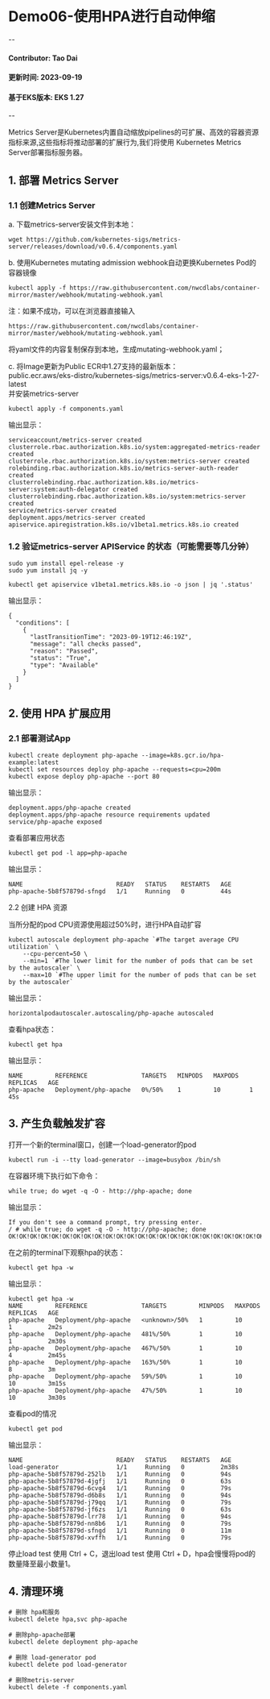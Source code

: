# Demo06-使用HPA进行自动伸缩
--
#### Contributor: Tao Dai
#### 更新时间: 2023-09-19
#### 基于EKS版本: EKS 1.27
--

Metrics Server是Kubernetes内置自动缩放pipelines的可扩展、高效的容器资源指标来源,这些指标将推动部署的扩展行为,我们将使用 Kubernetes Metrics Server部署指标服务器。

## 1. 部署 Metrics Server

### 1.1 创建Metrics Server

a. 下载metrics-server安装文件到本地：

```
wget https://github.com/kubernetes-sigs/metrics-server/releases/download/v0.6.4/components.yaml
```

b. 使用Kubernetes mutating admission webhook自动更换Kubernetes Pod的容器镜像

```
kubectl apply -f https://raw.githubusercontent.com/nwcdlabs/container-mirror/master/webhook/mutating-webhook.yaml
```
注：如果不成功，可以在浏览器直接输入

```
https://raw.githubusercontent.com/nwcdlabs/container-mirror/master/webhook/mutating-webhook.yaml
```
将yaml文件的内容复制保存到本地，生成mutating-webhook.yaml；

c. 将Image更新为Public ECR中1.27支持的最新版本：
<br>public.ecr.aws/eks-distro/kubernetes-sigs/metrics-server:v0.6.4-eks-1-27-latest
<br>并安装metrics-server
```
kubectl apply -f components.yaml
```
输出显示：

```
serviceaccount/metrics-server created
clusterrole.rbac.authorization.k8s.io/system:aggregated-metrics-reader created
clusterrole.rbac.authorization.k8s.io/system:metrics-server created
rolebinding.rbac.authorization.k8s.io/metrics-server-auth-reader created
clusterrolebinding.rbac.authorization.k8s.io/metrics-server:system:auth-delegator created
clusterrolebinding.rbac.authorization.k8s.io/system:metrics-server created
service/metrics-server created
deployment.apps/metrics-server created
apiservice.apiregistration.k8s.io/v1beta1.metrics.k8s.io created
```

### 1.2 验证metrics-server APIService 的状态（可能需要等几分钟）

```
sudo yum install epel-release -y
sudo yum install jq -y

kubectl get apiservice v1beta1.metrics.k8s.io -o json | jq '.status'
```
输出显示：

```
{
  "conditions": [
    {
      "lastTransitionTime": "2023-09-19T12:46:19Z",
      "message": "all checks passed",
      "reason": "Passed",
      "status": "True",
      "type": "Available"
    }
  ]
}
```

## 2. 使用 HPA 扩展应用

### 2.1 部署测试App

```
kubectl create deployment php-apache --image=k8s.gcr.io/hpa-example:latest
kubectl set resources deploy php-apache --requests=cpu=200m
kubectl expose deploy php-apache --port 80
```

输出显示：

```
deployment.apps/php-apache created
deployment.apps/php-apache resource requirements updated
service/php-apache exposed
```

查看部署应用状态

```
kubectl get pod -l app=php-apache
```

输出显示：

```
NAME                          READY   STATUS    RESTARTS   AGE
php-apache-5b8f57879d-sfngd   1/1     Running   0          44s
```

2.2 创建 HPA 资源

当所分配的pod CPU资源使用超过50%时，进行HPA自动扩容

```
kubectl autoscale deployment php-apache `#The target average CPU utilization` \
    --cpu-percent=50 \
    --min=1 `#The lower limit for the number of pods that can be set by the autoscaler` \
    --max=10 `#The upper limit for the number of pods that can be set by the autoscaler` 
```

输出显示：

```
horizontalpodautoscaler.autoscaling/php-apache autoscaled
```

查看hpa状态：

```
kubectl get hpa
```
输出显示：

```
NAME         REFERENCE               TARGETS   MINPODS   MAXPODS   REPLICAS   AGE
php-apache   Deployment/php-apache   0%/50%    1         10        1          45s
```

## 3. 产生负载触发扩容

打开一个新的terminal窗口，创建一个load-generator的pod

```
kubectl run -i --tty load-generator --image=busybox /bin/sh
```

在容器环境下执行如下命令：

```
while true; do wget -q -O - http://php-apache; done
```

输出显示：

```
If you don't see a command prompt, try pressing enter.
/ # while true; do wget -q -O - http://php-apache; done
OK!OK!OK!OK!OK!OK!OK!OK!OK!OK!OK!OK!OK!OK!OK!OK!OK!OK!OK!OK!OK!OK!OK!OK!OK!OK!OK!OK!OK!OK!OK!OK!OK!OK!OK!OK!OK!OK!OK!OK!OK!OK!OK!OK!OK!OK!OK!OK!OK!OK!OK!OK!OK!OK!OK!OK!OK!OK!OK!OK!OK!OK!OK!OK!OK!OK!OK!OK!OK!OK!OK!OK!OK!OK!OK!OK!OK!OK!OK!OK!OK!OK!OK!OK!OK!OK!OK!OK!OK!OK!OK!OK!OK!OK!OK!OK!OK!OK!OK!OK!OK!OK!OK!OK!OK!OK!OK!OK!OK!OK!OK!OK!OK!OK!OK!OK!OK!OK!OK!OK!OK!OK!OK!OK!OK!OK!OK!OK!OK!OK!OK!OK!OK!OK!OK!OK!OK!OK!OK!OK!OK!OK!OK!OK!OK!OK!OK!OK!OK!OK!OK!OK!OK!OK!OK!OK!OK!OK!OK!OK!OK!OK!OK!OK!OK!OK!OK!OK!OK!OK!OK!OK!OK!OK!OK!OK!OK!OK!OK!OK!OK!OK!OK!OK!OK!OK!OK!OK!OK!OK!OK!OK!OK!OK!OK!OK!OK!OK!OK!OK!OK!OK!OK!OK!OK!OK!OK!OK!OK!OK!OK!OK!OK!OK!OK!OK!OK!OK!OK!OK!OK!OK!OK!OK!OK!OK!OK!OK!OK!OK!OK!OK!OK!OK!OK!OK!OK!OK!OK!OK!OK!OK!OK!OK!OK!OK!OK!OK!OK!OK!OK!OK!OK!OK!
```

在之前的terminal下观察hpa的状态：

```
kubectl get hpa -w
```

输出显示：

```
kubectl get hpa -w
NAME         REFERENCE               TARGETS         MINPODS   MAXPODS   REPLICAS   AGE
php-apache   Deployment/php-apache   <unknown>/50%   1         10        1          2m2s
php-apache   Deployment/php-apache   481%/50%        1         10        1          2m30s
php-apache   Deployment/php-apache   467%/50%        1         10        4          2m45s
php-apache   Deployment/php-apache   163%/50%        1         10        8          3m
php-apache   Deployment/php-apache   59%/50%         1         10        10         3m15s
php-apache   Deployment/php-apache   47%/50%         1         10        10         3m30s
```

查看pod的情况

```
kubectl get pod
```

输出显示：

```
NAME                          READY   STATUS    RESTARTS   AGE
load-generator                1/1     Running   0          2m38s
php-apache-5b8f57879d-252lb   1/1     Running   0          94s
php-apache-5b8f57879d-4jgfj   1/1     Running   0          63s
php-apache-5b8f57879d-6cvg4   1/1     Running   0          79s
php-apache-5b8f57879d-d6b8s   1/1     Running   0          94s
php-apache-5b8f57879d-j79qq   1/1     Running   0          79s
php-apache-5b8f57879d-jf6zs   1/1     Running   0          63s
php-apache-5b8f57879d-lrr78   1/1     Running   0          94s
php-apache-5b8f57879d-nn8b6   1/1     Running   0          79s
php-apache-5b8f57879d-sfngd   1/1     Running   0          11m
php-apache-5b8f57879d-xvffh   1/1     Running   0          79s
```

停止load test 使用 Ctrl + C，退出load test 使用 Ctrl + D，hpa会慢慢将pod的数量降至最小数量1。

## 4. 清理环境

```
# 删除 hpa和服务
kubectl delete hpa,svc php-apache

# 删除php-apache部署
kubectl delete deployment php-apache

# 删除 load-generator pod
kubectl delete pod load-generator

# 删除metris-server
kubectl delete -f components.yaml
```
